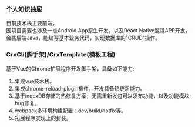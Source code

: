 
### 个人知识抽屉
目前技术栈主要前端，    
因项目需要也涉及一点Android App原生开发，以及React Native混混APP开发，  
会些后端Java，能编写基本业务代码，实现数据库的"CRUD"操作。  

### CrxCli(脚手架)/CrxTemplate(模板工程)
基于Vue的Chrome扩展程序开发脚手架，具备如下能力:   
1. 集成vue技术栈。  
2. 集成chrome-reload-plugin插件，开发具备热更新能力。  
3. 基于indexDB存储的热修复方案，无需重新发包可以发布功能，以及功能模块bug修复。  
4. webpack多环境构建配置：dev/build/hotfix等。  
5. 拓展程序实现上的封装。  
